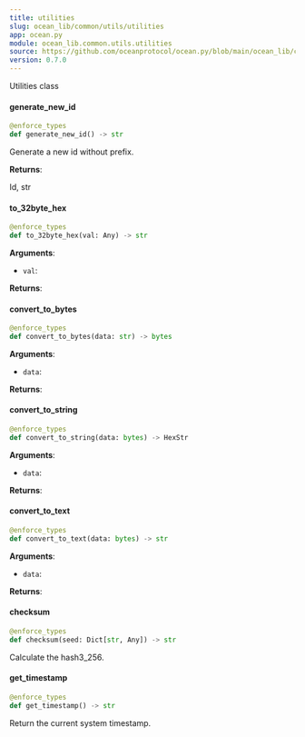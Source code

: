 ```yaml
---
title: utilities
slug: ocean_lib/common/utils/utilities
app: ocean.py
module: ocean_lib.common.utils.utilities
source: https://github.com/oceanprotocol/ocean.py/blob/main/ocean_lib/common/utils/utilities.py
version: 0.7.0
---
```

Utilities class

#### generate\_new\_id

```python
@enforce_types
def generate_new_id() -> str
```

Generate a new id without prefix.

**Returns**:

Id, str

#### to\_32byte\_hex

```python
@enforce_types
def to_32byte_hex(val: Any) -> str
```

**Arguments**:

- `val`: 

**Returns**:



#### convert\_to\_bytes

```python
@enforce_types
def convert_to_bytes(data: str) -> bytes
```

**Arguments**:

- `data`: 

**Returns**:



#### convert\_to\_string

```python
@enforce_types
def convert_to_string(data: bytes) -> HexStr
```

**Arguments**:

- `data`: 

**Returns**:



#### convert\_to\_text

```python
@enforce_types
def convert_to_text(data: bytes) -> str
```

**Arguments**:

- `data`: 

**Returns**:



#### checksum

```python
@enforce_types
def checksum(seed: Dict[str, Any]) -> str
```

Calculate the hash3_256.

#### get\_timestamp

```python
@enforce_types
def get_timestamp() -> str
```

Return the current system timestamp.

